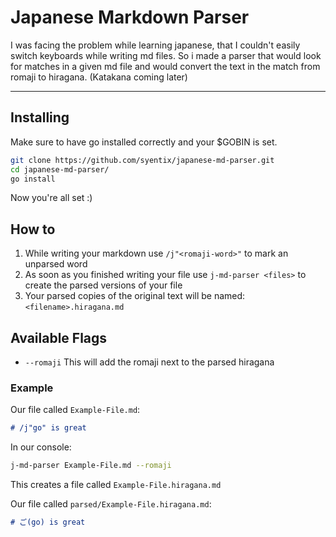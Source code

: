 # Japanese Markdown Parser

I was facing the problem while learning japanese, that I couldn't easily switch keyboards while writing md files.
So i made a parser that would look for matches in a given md file and would convert the text in the match from romaji to hiragana. (Katakana coming later)

----

## Installing

Make sure to have go installed correctly and your $GOBIN is set.

```bash
git clone https://github.com/syentix/japanese-md-parser.git
cd japanese-md-parser/
go install
```

Now you're all set :)

## How to

1. While writing your markdown use `/j"<romaji-word>"` to mark an unparsed word
2. As soon as you finished writing your file use `j-md-parser <files>` to create the parsed versions of your file
3. Your parsed copies of the original text will be named:  `<filename>.hiragana.md`

## Available Flags

* `--romaji` This will add the romaji next to the parsed hiragana

### Example

Our file called `Example-File.md`:

```md
# /j"go" is great
```

In our console:

```bash
j-md-parser Example-File.md --romaji
```

This creates a file called `Example-File.hiragana.md`

Our file called `parsed/Example-File.hiragana.md`:

```md
# ご(go) is great
```
